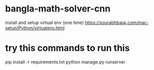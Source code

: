 # bangla-math-solver-cnn

install and setup virtual env (one time)
https://sourabhbajaj.com/mac-setup/Python/virtualenv.html


# try this commands to run this 
pip install -r requirements.txt 
python manage.py runserver


